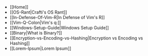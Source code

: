 
- [[Home]]
- [[OS-Rant|Crafti's OS Rant]]
- [[In-Defense-Of-Vim-R|In Defense of Vim's R]]
- [[Vim-Q-Colon|Vim's q:]]
- [[Windows-Setup-Guide|Windows Setup Guide]]
- [[Binary|What is Binary?]]
- [[Encryption-vs-Encoding-vs-Hashing|Encryption vs Encoding vs Hashing]]
- [[Lorem-Ipsum|Lorem Ipsum]]

